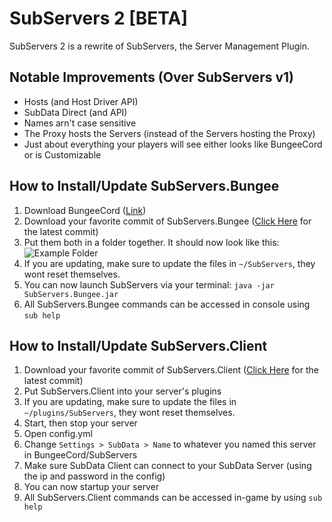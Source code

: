 # SubServers 2 [BETA]
SubServers 2 is a rewrite of SubServers, the Server Management Plugin.

## Notable Improvements (Over SubServers v1)
* Hosts (and Host Driver API)
* SubData Direct (and API)
* Names arn't case sensitive
* The Proxy hosts the Servers (instead of the Servers hosting the Proxy)
* Just about everything your players will see either looks like BungeeCord or is Customizable

## How to Install/Update SubServers.Bungee
1. Download BungeeCord ([Link](https://www.spigotmc.org/link-forums/bungeecord.28/))
2. Download your favorite commit of SubServers.Bungee ([Click Here](https://github.com/ME1312/SubServers-2/tree/master/Artifacts) for the latest commit)
3. Put them both in a folder together. It should now look like this:
![Example Folder](https://s30.postimg.org/qhcx95jep/Screen_Shot_2016_12_15_at_4_30_15_PM.png)
4. If you are updating, make sure to update the files in `~/SubServers`, they wont reset themselves.
5. You can now launch SubServers via your terminal: `java -jar SubServers.Bungee.jar`
6. All SubServers.Bungee commands can be accessed in console using `sub help`

## How to Install/Update SubServers.Client
1. Download your favorite commit of SubServers.Client ([Click Here](https://github.com/ME1312/SubServers-2/tree/master/Artifacts) for the latest commit)
2. Put SubServers.Client into your server's plugins 
3. If you are updating, make sure to update the files in `~/plugins/SubServers`, they wont reset themselves.
4. Start, then stop your server
5. Open config.yml
6. Change `Settings > SubData > Name` to whatever you named this server in BungeeCord/SubServers
7. Make sure SubData Client can connect to your SubData Server (using the ip and password in the config)
8. You can now startup your server
9. All SubServers.Client commands can be accessed in-game by using `sub help`
